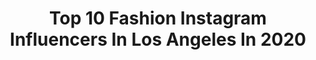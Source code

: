 ---
title: Top 10 Fashion Instagram Influencers In Los Angeles In 2020
description: >-
  Find top fashion Instagram influencers in Los Angeles in 2020. Most popular hashtags: #fashion #losangeles #beach #style.
platform: Instagram
profiles:
  - username: "lilhunty_"
    fullname: >-
      Malcolm Marquez
    location: "United States"
    followers: 3700
    engagement: 1519
    commentsToLikes: 0.055653
    avatar: "https://scontent-ams4-1.cdninstagram.com/v/t51.2885-19/s320x320/72482360_1387985784743202_436501348813373440_n.jpg?_nc_ht=scontent-ams4-1.cdninstagram.com&_nc_ohc=7d5oLZgKFsUAX-ToM-7&oh=7171efc9d6d6b2a196bde22692588f27&oe=5EDA5A5C"
    verified: false
    hashtags: ""
  - username: "madewin"
    fullname: >-
      Madelynn De La Rosa ☻
    location: "United States"
    followers: 279239
    engagement: 241
    commentsToLikes: 0.003307
    avatar: "https://scontent-bos3-1.cdninstagram.com/v/t51.2885-19/s320x320/23595829_2012246819056012_9040012542889426944_n.jpg?_nc_ht=scontent-bos3-1.cdninstagram.com&_nc_ohc=nxxPV8VVREAAX8pDT9o&oh=cec8c504dbfd1260d8867506bb119d7d&oe=5EA76BCE"
    verified: false
    hashtags: "#super8, #beautyisnotboring, #ad, #stansmith"
  - username: "lisslobos"
    fullname: >-
      Lissette 🇲🇽
    location: "United States"
    followers: 24682
    engagement: 1010
    commentsToLikes: 0.026135
    avatar: "https://scontent-ams4-1.cdninstagram.com/v/t51.2885-19/s320x320/71350968_517927225452719_2840982886184648704_n.jpg?_nc_ht=scontent-ams4-1.cdninstagram.com&_nc_ohc=EW7LATpOP_UAX8I-eOC&oh=f353524117db5ed26d541ee2baa50515&oe=5EB926EC"
    verified: false
    hashtags: "#gopro, #joshuatree, #airplane, #blogger"
  - username: "cerberusarmz"
    fullname: >-
      D
    location: "United States"
    followers: 36155
    engagement: 1094
    commentsToLikes: 0.010078
    avatar: "https://scontent-ort2-1.cdninstagram.com/v/t51.2885-19/s320x320/72077022_2423427084437728_2144432374383902720_n.jpg?_nc_ht=scontent-ort2-1.cdninstagram.com&_nc_ohc=sc99pwNjaRIAX8RYCVI&oh=00aa504eb44357e3c5ee4c694e250dee&oe=5EBAB168"
    verified: false
    hashtags: "#huntshowdown, #halloween, #vr, #jacket"
  - username: "gracephillips.dance"
    fullname: >-
      Grace Phillips Shirley
    location: "United States"
    followers: 21196
    engagement: 305
    commentsToLikes: 0.069546
    avatar: "https://scontent-amt2-1.cdninstagram.com/v/t51.2885-19/s320x320/90727268_253853825635132_2539940210272108544_n.jpg?_nc_ht=scontent-amt2-1.cdninstagram.com&_nc_ohc=EkipQOMHktoAX_gqOP6&oh=43f92b8ea6c328fbff7ea8965dd2200d&oe=5EBA79B5"
    verified: false
    hashtags: "#grace, #pointe, #jump, #style"
  - username: "oxanaalexphotography"
    fullname: >-
      Los Angeles
    location: "United States"
    followers: 58668
    engagement: 267
    commentsToLikes: 0.034626
    avatar: "https://scontent-ams4-1.cdninstagram.com/v/t51.2885-19/s320x320/73457448_2522999897737106_585100096199196672_n.jpg?_nc_ht=scontent-ams4-1.cdninstagram.com&_nc_ohc=jTFmZOO86jQAX-XGrMK&oh=792520953361cfa4bc35ec06f0d3497b&oe=5EB9EFF9"
    verified: false
    hashtags: "#maternitydresses, #inspiredbycolour, #cool, #maternitydress"
  - username: "mrhunterxavier"
    fullname: >-
      HunterXofficial
    location: "United States"
    followers: 16333
    engagement: 978
    commentsToLikes: 0.029620
    avatar: "https://scontent-lhr8-1.cdninstagram.com/v/t51.2885-19/s320x320/70367690_410127293039106_5649276771984474112_n.jpg?_nc_ht=scontent-lhr8-1.cdninstagram.com&_nc_ohc=WAVyMB3jcSQAX81Xbex&oh=8d164d59f7ca7cf144800b207b95ee45&oe=5EBA919F"
    verified: false
    hashtags: "#fashion, #losangeles, #strength, #blackandwhitephoto"
  - username: "juliamindar"
    fullname: >-
      LA PHOTGRAPHER & MODEL 🔥
    location: "United States"
    followers: 90698
    engagement: 130
    commentsToLikes: 0.133919
    avatar: "https://scontent-bos3-1.cdninstagram.com/v/t51.2885-19/s320x320/82788950_181986916371468_3761844086563143680_n.jpg?_nc_ht=scontent-bos3-1.cdninstagram.com&_nc_ohc=zvrB01c_yvUAX9z35tI&oh=a7fb5df7eea738ba834c4a75c15a8dd0&oe=5EB9C735"
    verified: false
    hashtags: "#whatever, #beachbum, #water, #beachbunnyswimwear"
  - username: "reallondonbrown"
    fullname: >-
      LONDON BROWN
    location: "United States"
    followers: 65118
    engagement: 110
    commentsToLikes: 0.071014
    avatar: "https://scontent-lhr8-1.cdninstagram.com/v/t51.2885-19/s320x320/20225985_879313952221257_1851528919195320320_a.jpg?_nc_ht=scontent-lhr8-1.cdninstagram.com&_nc_ohc=xSwRAtqUKkoAX9I1Wmx&oh=03d8521008b4182ba59b362e95f0659b&oe=5EBBAB40"
    verified: true
    hashtags: "#bros, #ourreputationisbasedonourconsistency, #stressfree, #kobebryant"
  - username: "madmax_fluffyroad"
    fullname: >-
      🐶 Maxine the Fluffy Corgi
    location: "United States"
    followers: 426604
    engagement: 949
    commentsToLikes: 0.008233
    avatar: "https://scontent-ams4-1.cdninstagram.com/v/t51.2885-19/s320x320/13126854_1685451025048257_872577493_a.jpg?_nc_ht=scontent-ams4-1.cdninstagram.com&_nc_ohc=VF1LmepUjJkAX9XtuI9&oh=87ef3e57044301d0c71e2a6486afe14a&oe=5EB9A5CA"
    verified: true
    hashtags: "#hope, #stayathome, #dogoftheday, #diehard"
---